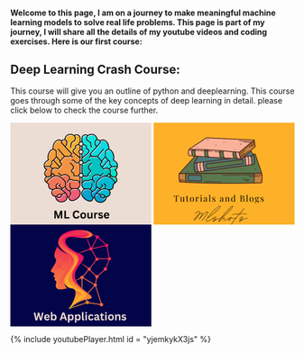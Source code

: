 #### Welcome to this page, I am on a journey to make meaningful machine learning models to solve real life problems. This page is part of my journey, I will share all the details of my youtube videos and coding exercises. Here is our first course: 

## Deep Learning Crash Course: 
This course will give you an outline of python and deeplearning. This course goes through some of the key concepts of deep learning in detail. please click below to check the course further. 

[<img align="center" img alt="alt_text" width="250px" src="https://github.com/sumit-ai-ml/sumit-ai-ml.github.io/blob/main/images/1.png" />](https://mlshots.live/Deep-Learning-Course/)
[<img align="center" img alt="alt_text" width="250px" src="https://github.com/sumit-ai-ml/sumit-ai-ml.github.io/blob/main/images/2.png" />](https://mlshots.live/Deep-Learning-Course/)
[<img align="center" img alt="alt_text" width="250px" src="https://github.com/sumit-ai-ml/sumit-ai-ml.github.io/blob/main/images/3.png" />](https://mlshots.live/Deep-Learning-Course/)





{% include youtubePlayer.html id = "yjemkykX3js" %}




